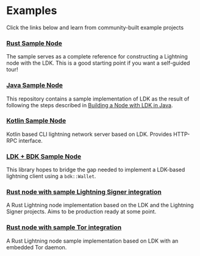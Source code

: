 # Examples

Click the links below and learn from community-built example projects

### [Rust Sample Node](https://github.com/lightningdevkit/ldk-sample)

The sample serves as a complete reference for constructing a Lightning node with
the LDK. This is a good starting point if you want a self-guided tour!

### [Java Sample Node](https://github.com/getlipa/ldk-sample-java)

This repository contains a sample implementation of LDK as the result of following the steps described in [Building a Node with LDK in Java](/tutorials/build_a_node_in_java/).

### [Kotlin Sample Node](https://github.com/BlueWallet/HelloLightning)

Kotlin based CLI lightning network server based on LDK. Provides HTTP-RPC interface.

### [LDK + BDK Sample Node](https://github.com/johncantrell97/ldk-bdk-sample)

This library hopes to bridge the gap needed to implement a LDK-based lightning client using a `bdk::Wallet`.

### [Rust node with sample Lightning Signer integration](https://gitlab.com/lightning-signer/lnrod/)

A Rust Lightning node implementation based on the LDK and the Lightning Signer projects. Aims to be production ready at some point.

### [Rust node with sample Tor integration](https://github.com/TonyGiorgio/ldk-sample-tor)

A Rust Lightning node sample implementation based on LDK with an embedded Tor daemon.
